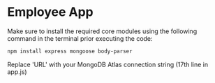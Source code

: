 # Employee App

Make sure to install the required core modules using the following command in the terminal prior executing the code:

```bash
npm install express mongoose body-parser
```

Replace 'URL' with your MongoDB Atlas connection string (17th line in app.js)


